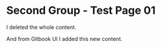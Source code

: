 # Second Group - Test Page 01

I deleted the whole content.

And from Gitbook UI I added this new content.
